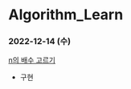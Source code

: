 # Algorithm_Learn
### 2022-12-14 (수)
[n의 배수 고르기](https://school.programmers.co.kr/learn/courses/30/lessons/120905)
- 구현
